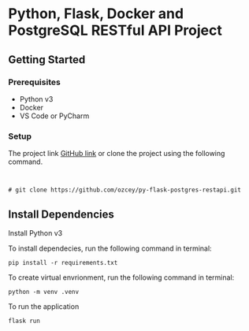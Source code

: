 # Python, Flask, Docker and PostgreSQL RESTful API Project

## Getting Started


### Prerequisites

- Python v3 
- Docker
- VS Code or PyCharm

### Setup


The project link [GitHub link](https://github.com/ozcey/py-flask-postgres-restapi.git) or  clone the project using the following command. 


```


# git clone https://github.com/ozcey/py-flask-postgres-restapi.git
```


## Install Dependencies

Install Python v3


To install dependecies, run the following command in terminal:


```
pip install -r requirements.txt
```


To create virtual envrionment, run the following command in terminal:


```
python -m venv .venv
```


To run the application

```
flask run
```
